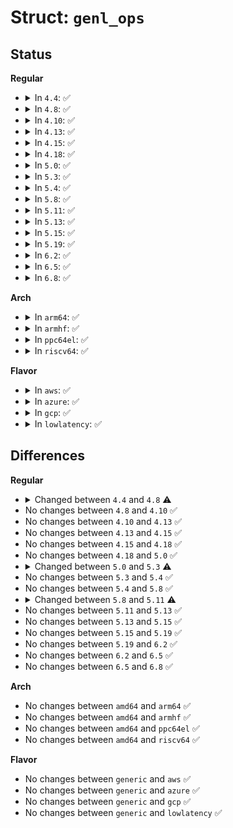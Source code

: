# Struct: <code>genl_ops</code>

## Status
<b>Regular</b>
<ul>
<li>
<details>
<summary>In <code>4.4</code>: ✅</summary>

```c
struct genl_ops {
    const struct nla_policy *policy;
    int (*doit)(struct sk_buff *, struct genl_info *);
    int (*dumpit)(struct sk_buff *, struct netlink_callback *);
    int (*done)(struct netlink_callback *);
    u8 cmd;
    u8 internal_flags;
    u8 flags;
};
```
</details>
</li>
<li>
<details>
<summary>In <code>4.8</code>: ✅</summary>

```c
struct genl_ops {
    const struct nla_policy *policy;
    int (*doit)(struct sk_buff *, struct genl_info *);
    int (*start)(struct netlink_callback *);
    int (*dumpit)(struct sk_buff *, struct netlink_callback *);
    int (*done)(struct netlink_callback *);
    u8 cmd;
    u8 internal_flags;
    u8 flags;
};
```
</details>
</li>
<li>
<details>
<summary>In <code>4.10</code>: ✅</summary>

```c
struct genl_ops {
    const struct nla_policy *policy;
    int (*doit)(struct sk_buff *, struct genl_info *);
    int (*start)(struct netlink_callback *);
    int (*dumpit)(struct sk_buff *, struct netlink_callback *);
    int (*done)(struct netlink_callback *);
    u8 cmd;
    u8 internal_flags;
    u8 flags;
};
```
</details>
</li>
<li>
<details>
<summary>In <code>4.13</code>: ✅</summary>

```c
struct genl_ops {
    const struct nla_policy *policy;
    int (*doit)(struct sk_buff *, struct genl_info *);
    int (*start)(struct netlink_callback *);
    int (*dumpit)(struct sk_buff *, struct netlink_callback *);
    int (*done)(struct netlink_callback *);
    u8 cmd;
    u8 internal_flags;
    u8 flags;
};
```
</details>
</li>
<li>
<details>
<summary>In <code>4.15</code>: ✅</summary>

```c
struct genl_ops {
    const struct nla_policy *policy;
    int (*doit)(struct sk_buff *, struct genl_info *);
    int (*start)(struct netlink_callback *);
    int (*dumpit)(struct sk_buff *, struct netlink_callback *);
    int (*done)(struct netlink_callback *);
    u8 cmd;
    u8 internal_flags;
    u8 flags;
};
```
</details>
</li>
<li>
<details>
<summary>In <code>4.18</code>: ✅</summary>

```c
struct genl_ops {
    const struct nla_policy *policy;
    int (*doit)(struct sk_buff *, struct genl_info *);
    int (*start)(struct netlink_callback *);
    int (*dumpit)(struct sk_buff *, struct netlink_callback *);
    int (*done)(struct netlink_callback *);
    u8 cmd;
    u8 internal_flags;
    u8 flags;
};
```
</details>
</li>
<li>
<details>
<summary>In <code>5.0</code>: ✅</summary>

```c
struct genl_ops {
    const struct nla_policy *policy;
    int (*doit)(struct sk_buff *, struct genl_info *);
    int (*start)(struct netlink_callback *);
    int (*dumpit)(struct sk_buff *, struct netlink_callback *);
    int (*done)(struct netlink_callback *);
    u8 cmd;
    u8 internal_flags;
    u8 flags;
};
```
</details>
</li>
<li>
<details>
<summary>In <code>5.3</code>: ✅</summary>

```c
struct genl_ops {
    int (*doit)(struct sk_buff *, struct genl_info *);
    int (*start)(struct netlink_callback *);
    int (*dumpit)(struct sk_buff *, struct netlink_callback *);
    int (*done)(struct netlink_callback *);
    u8 cmd;
    u8 internal_flags;
    u8 flags;
    u8 validate;
};
```
</details>
</li>
<li>
<details>
<summary>In <code>5.4</code>: ✅</summary>

```c
struct genl_ops {
    int (*doit)(struct sk_buff *, struct genl_info *);
    int (*start)(struct netlink_callback *);
    int (*dumpit)(struct sk_buff *, struct netlink_callback *);
    int (*done)(struct netlink_callback *);
    u8 cmd;
    u8 internal_flags;
    u8 flags;
    u8 validate;
};
```
</details>
</li>
<li>
<details>
<summary>In <code>5.8</code>: ✅</summary>

```c
struct genl_ops {
    int (*doit)(struct sk_buff *, struct genl_info *);
    int (*start)(struct netlink_callback *);
    int (*dumpit)(struct sk_buff *, struct netlink_callback *);
    int (*done)(struct netlink_callback *);
    u8 cmd;
    u8 internal_flags;
    u8 flags;
    u8 validate;
};
```
</details>
</li>
<li>
<details>
<summary>In <code>5.11</code>: ✅</summary>

```c
struct genl_ops {
    int (*doit)(struct sk_buff *, struct genl_info *);
    int (*start)(struct netlink_callback *);
    int (*dumpit)(struct sk_buff *, struct netlink_callback *);
    int (*done)(struct netlink_callback *);
    const struct nla_policy *policy;
    unsigned int maxattr;
    u8 cmd;
    u8 internal_flags;
    u8 flags;
    u8 validate;
};
```
</details>
</li>
<li>
<details>
<summary>In <code>5.13</code>: ✅</summary>

```c
struct genl_ops {
    int (*doit)(struct sk_buff *, struct genl_info *);
    int (*start)(struct netlink_callback *);
    int (*dumpit)(struct sk_buff *, struct netlink_callback *);
    int (*done)(struct netlink_callback *);
    const struct nla_policy *policy;
    unsigned int maxattr;
    u8 cmd;
    u8 internal_flags;
    u8 flags;
    u8 validate;
};
```
</details>
</li>
<li>
<details>
<summary>In <code>5.15</code>: ✅</summary>

```c
struct genl_ops {
    int (*doit)(struct sk_buff *, struct genl_info *);
    int (*start)(struct netlink_callback *);
    int (*dumpit)(struct sk_buff *, struct netlink_callback *);
    int (*done)(struct netlink_callback *);
    const struct nla_policy *policy;
    unsigned int maxattr;
    u8 cmd;
    u8 internal_flags;
    u8 flags;
    u8 validate;
};
```
</details>
</li>
<li>
<details>
<summary>In <code>5.19</code>: ✅</summary>

```c
struct genl_ops {
    int (*doit)(struct sk_buff *, struct genl_info *);
    int (*start)(struct netlink_callback *);
    int (*dumpit)(struct sk_buff *, struct netlink_callback *);
    int (*done)(struct netlink_callback *);
    const struct nla_policy *policy;
    unsigned int maxattr;
    u8 cmd;
    u8 internal_flags;
    u8 flags;
    u8 validate;
};
```
</details>
</li>
<li>
<details>
<summary>In <code>6.2</code>: ✅</summary>

```c
struct genl_ops {
    int (*doit)(struct sk_buff *, struct genl_info *);
    int (*start)(struct netlink_callback *);
    int (*dumpit)(struct sk_buff *, struct netlink_callback *);
    int (*done)(struct netlink_callback *);
    const struct nla_policy *policy;
    unsigned int maxattr;
    u8 cmd;
    u8 internal_flags;
    u8 flags;
    u8 validate;
};
```
</details>
</li>
<li>
<details>
<summary>In <code>6.5</code>: ✅</summary>

```c
struct genl_ops {
    int (*doit)(struct sk_buff *, struct genl_info *);
    int (*start)(struct netlink_callback *);
    int (*dumpit)(struct sk_buff *, struct netlink_callback *);
    int (*done)(struct netlink_callback *);
    const struct nla_policy *policy;
    unsigned int maxattr;
    u8 cmd;
    u8 internal_flags;
    u8 flags;
    u8 validate;
};
```
</details>
</li>
<li>
<details>
<summary>In <code>6.8</code>: ✅</summary>

```c
struct genl_ops {
    int (*doit)(struct sk_buff *, struct genl_info *);
    int (*start)(struct netlink_callback *);
    int (*dumpit)(struct sk_buff *, struct netlink_callback *);
    int (*done)(struct netlink_callback *);
    const struct nla_policy *policy;
    unsigned int maxattr;
    u8 cmd;
    u8 internal_flags;
    u8 flags;
    u8 validate;
};
```
</details>
</li>
</ul>
<b>Arch</b>
<ul>
<li>
<details>
<summary>In <code>arm64</code>: ✅</summary>

```c
struct genl_ops {
    int (*doit)(struct sk_buff *, struct genl_info *);
    int (*start)(struct netlink_callback *);
    int (*dumpit)(struct sk_buff *, struct netlink_callback *);
    int (*done)(struct netlink_callback *);
    u8 cmd;
    u8 internal_flags;
    u8 flags;
    u8 validate;
};
```
</details>
</li>
<li>
<details>
<summary>In <code>armhf</code>: ✅</summary>

```c
struct genl_ops {
    int (*doit)(struct sk_buff *, struct genl_info *);
    int (*start)(struct netlink_callback *);
    int (*dumpit)(struct sk_buff *, struct netlink_callback *);
    int (*done)(struct netlink_callback *);
    u8 cmd;
    u8 internal_flags;
    u8 flags;
    u8 validate;
};
```
</details>
</li>
<li>
<details>
<summary>In <code>ppc64el</code>: ✅</summary>

```c
struct genl_ops {
    int (*doit)(struct sk_buff *, struct genl_info *);
    int (*start)(struct netlink_callback *);
    int (*dumpit)(struct sk_buff *, struct netlink_callback *);
    int (*done)(struct netlink_callback *);
    u8 cmd;
    u8 internal_flags;
    u8 flags;
    u8 validate;
};
```
</details>
</li>
<li>
<details>
<summary>In <code>riscv64</code>: ✅</summary>

```c
struct genl_ops {
    int (*doit)(struct sk_buff *, struct genl_info *);
    int (*start)(struct netlink_callback *);
    int (*dumpit)(struct sk_buff *, struct netlink_callback *);
    int (*done)(struct netlink_callback *);
    u8 cmd;
    u8 internal_flags;
    u8 flags;
    u8 validate;
};
```
</details>
</li>
</ul>
<b>Flavor</b>
<ul>
<li>
<details>
<summary>In <code>aws</code>: ✅</summary>

```c
struct genl_ops {
    int (*doit)(struct sk_buff *, struct genl_info *);
    int (*start)(struct netlink_callback *);
    int (*dumpit)(struct sk_buff *, struct netlink_callback *);
    int (*done)(struct netlink_callback *);
    u8 cmd;
    u8 internal_flags;
    u8 flags;
    u8 validate;
};
```
</details>
</li>
<li>
<details>
<summary>In <code>azure</code>: ✅</summary>

```c
struct genl_ops {
    int (*doit)(struct sk_buff *, struct genl_info *);
    int (*start)(struct netlink_callback *);
    int (*dumpit)(struct sk_buff *, struct netlink_callback *);
    int (*done)(struct netlink_callback *);
    u8 cmd;
    u8 internal_flags;
    u8 flags;
    u8 validate;
};
```
</details>
</li>
<li>
<details>
<summary>In <code>gcp</code>: ✅</summary>

```c
struct genl_ops {
    int (*doit)(struct sk_buff *, struct genl_info *);
    int (*start)(struct netlink_callback *);
    int (*dumpit)(struct sk_buff *, struct netlink_callback *);
    int (*done)(struct netlink_callback *);
    u8 cmd;
    u8 internal_flags;
    u8 flags;
    u8 validate;
};
```
</details>
</li>
<li>
<details>
<summary>In <code>lowlatency</code>: ✅</summary>

```c
struct genl_ops {
    int (*doit)(struct sk_buff *, struct genl_info *);
    int (*start)(struct netlink_callback *);
    int (*dumpit)(struct sk_buff *, struct netlink_callback *);
    int (*done)(struct netlink_callback *);
    u8 cmd;
    u8 internal_flags;
    u8 flags;
    u8 validate;
};
```
</details>
</li>
</ul>

## Differences
<b>Regular</b>
<ul>
<li>
<details>
<summary>Changed between <code>4.4</code> and <code>4.8</code> ⚠️</summary>
<ul>
<li>
<b>Field added. </b>
<code>int (*start)(struct netlink_callback *)</code>
</li>
</ul>
</details>
</li>
<li>
No changes between <code>4.8</code> and <code>4.10</code> ✅
</li>
<li>
No changes between <code>4.10</code> and <code>4.13</code> ✅
</li>
<li>
No changes between <code>4.13</code> and <code>4.15</code> ✅
</li>
<li>
No changes between <code>4.15</code> and <code>4.18</code> ✅
</li>
<li>
No changes between <code>4.18</code> and <code>5.0</code> ✅
</li>
<li>
<details>
<summary>Changed between <code>5.0</code> and <code>5.3</code> ⚠️</summary>
<ul>
<li>
<b>Field added. </b>
<code>u8 validate</code>
</li>
<li>
<b>Field removed. </b>
<code>const struct nla_policy *policy</code>
</li>
</ul>
</details>
</li>
<li>
No changes between <code>5.3</code> and <code>5.4</code> ✅
</li>
<li>
No changes between <code>5.4</code> and <code>5.8</code> ✅
</li>
<li>
<details>
<summary>Changed between <code>5.8</code> and <code>5.11</code> ⚠️</summary>
<ul>
<li>
<b>Field added. </b>
<code>const struct nla_policy *policy</code>
</li>
<li>
<b>Field added. </b>
<code>unsigned int maxattr</code>
</li>
</ul>
</details>
</li>
<li>
No changes between <code>5.11</code> and <code>5.13</code> ✅
</li>
<li>
No changes between <code>5.13</code> and <code>5.15</code> ✅
</li>
<li>
No changes between <code>5.15</code> and <code>5.19</code> ✅
</li>
<li>
No changes between <code>5.19</code> and <code>6.2</code> ✅
</li>
<li>
No changes between <code>6.2</code> and <code>6.5</code> ✅
</li>
<li>
No changes between <code>6.5</code> and <code>6.8</code> ✅
</li>
</ul>
<b>Arch</b>
<ul>
<li>
No changes between <code>amd64</code> and <code>arm64</code> ✅
</li>
<li>
No changes between <code>amd64</code> and <code>armhf</code> ✅
</li>
<li>
No changes between <code>amd64</code> and <code>ppc64el</code> ✅
</li>
<li>
No changes between <code>amd64</code> and <code>riscv64</code> ✅
</li>
</ul>
<b>Flavor</b>
<ul>
<li>
No changes between <code>generic</code> and <code>aws</code> ✅
</li>
<li>
No changes between <code>generic</code> and <code>azure</code> ✅
</li>
<li>
No changes between <code>generic</code> and <code>gcp</code> ✅
</li>
<li>
No changes between <code>generic</code> and <code>lowlatency</code> ✅
</li>
</ul>
